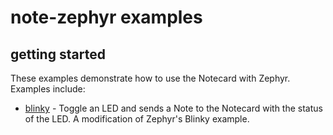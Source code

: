 # note-zephyr examples

## getting started

These examples demonstrate how to use the Notecard with Zephyr. Examples include:

- [blinky](./blinky/README.md) - Toggle an LED and sends a Note to the Notecard with the status of the LED. A modification of Zephyr's Blinky example.
